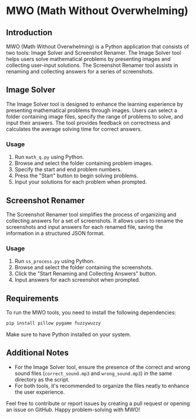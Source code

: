 # MWO (Math Without Overwhelming)

## Introduction
MWO (Math Without Overwhelming) is a Python application that consists of two tools: Image Solver and Screenshot Renamer. The Image Solver tool helps users solve mathematical problems by presenting images and collecting user-input solutions. The Screenshot Renamer tool assists in renaming and collecting answers for a series of screenshots.

## Image Solver
The Image Solver tool is designed to enhance the learning experience by presenting mathematical problems through images. Users can select a folder containing image files, specify the range of problems to solve, and input their answers. The tool provides feedback on correctness and calculates the average solving time for correct answers.

### Usage
1. Run `math_q.py` using Python.
2. Browse and select the folder containing problem images.
3. Specify the start and end problem numbers.
4. Press the "Start" button to begin solving problems.
5. Input your solutions for each problem when prompted.

## Screenshot Renamer
The Screenshot Renamer tool simplifies the process of organizing and collecting answers for a set of screenshots. It allows users to rename the screenshots and input answers for each renamed file, saving the information in a structured JSON format.

### Usage
1. Run `ss_process.py` using Python.
2. Browse and select the folder containing the screenshots.
3. Click the "Start Renaming and Collecting Answers" button.
4. Input answers for each screenshot when prompted.

## Requirements
To run the MWO tools, you need to install the following dependencies:

```bash
pip install pillow pygame fuzzywuzzy
```

Make sure to have Python installed on your system.

## Additional Notes
- For the Image Solver tool, ensure the presence of the correct and wrong sound files (`correct_sound.mp3` and `wrong_sound.mp3`) in the same directory as the script.
- For both tools, it's recommended to organize the files neatly to enhance the user experience.

Feel free to contribute or report issues by creating a pull request or opening an issue on GitHub. Happy problem-solving with MWO!
